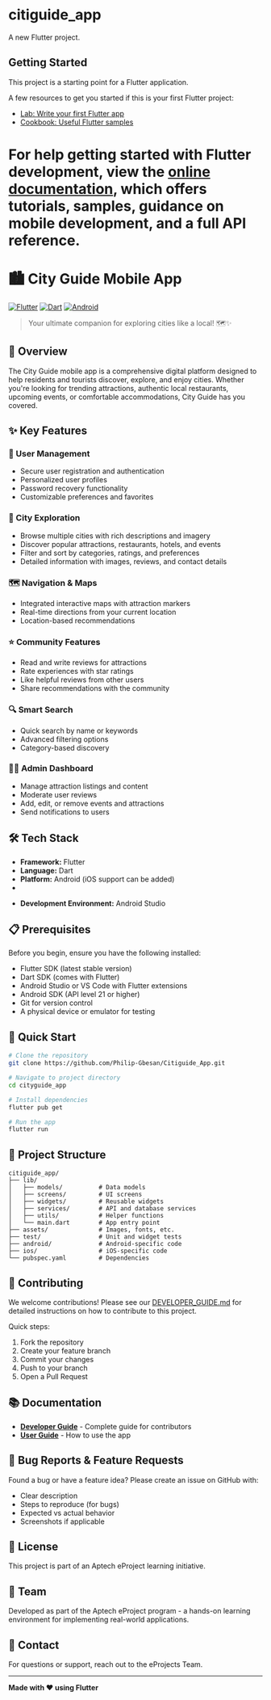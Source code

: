 # citiguide_app

A new Flutter project.

## Getting Started

This project is a starting point for a Flutter application.

A few resources to get you started if this is your first Flutter project:

- [Lab: Write your first Flutter app](https://docs.flutter.dev/get-started/codelab)
- [Cookbook: Useful Flutter samples](https://docs.flutter.dev/cookbook)

For help getting started with Flutter development, view the
[online documentation](https://docs.flutter.dev/), which offers tutorials,
samples, guidance on mobile development, and a full API reference.
=======
# 🏙️ City Guide Mobile App

[![Flutter](https://img.shields.io/badge/Flutter-02569B?style=for-the-badge&logo=flutter&logoColor=white)](https://flutter.dev)
[![Dart](https://img.shields.io/badge/Dart-0175C2?style=for-the-badge&logo=dart&logoColor=white)](https://dart.dev)
[![Android](https://img.shields.io/badge/Android-3DDC84?style=for-the-badge&logo=android&logoColor=white)](https://developer.android.com)

> Your ultimate companion for exploring cities like a local! 🗺️✨

## 📖 Overview

The City Guide mobile app is a comprehensive digital platform designed to help residents and tourists discover, explore, and enjoy cities. Whether you're looking for trending attractions, authentic local restaurants, upcoming events, or comfortable accommodations, City Guide has you covered.

## ✨ Key Features

### 🔐 User Management
- Secure user registration and authentication
- Personalized user profiles
- Password recovery functionality
- Customizable preferences and favorites

### 🌆 City Exploration
- Browse multiple cities with rich descriptions and imagery
- Discover popular attractions, restaurants, hotels, and events
- Filter and sort by categories, ratings, and preferences
- Detailed information with images, reviews, and contact details

### 🗺️ Navigation & Maps
- Integrated interactive maps with attraction markers
- Real-time directions from your current location
- Location-based recommendations

### ⭐ Community Features
- Read and write reviews for attractions
- Rate experiences with star ratings
- Like helpful reviews from other users
- Share recommendations with the community

### 🔍 Smart Search
- Quick search by name or keywords
- Advanced filtering options
- Category-based discovery

### 👨‍💼 Admin Dashboard
- Manage attraction listings and content
- Moderate user reviews
- Add, edit, or remove events and attractions
- Send notifications to users

## 🛠️ Tech Stack

- **Framework:** Flutter
- **Language:** Dart
- **Platform:** Android (iOS support can be added)
- 
[//]: # (- **Database:** SQL)
- **Development Environment:** Android Studio

## 📋 Prerequisites

Before you begin, ensure you have the following installed:

- Flutter SDK (latest stable version)
- Dart SDK (comes with Flutter)
- Android Studio or VS Code with Flutter extensions
- Android SDK (API level 21 or higher)
- Git for version control
- A physical device or emulator for testing

## 🚀 Quick Start

```bash
# Clone the repository
git clone https://github.com/Philip-Gbesan/Citiguide_App.git

# Navigate to project directory
cd cityguide_app

# Install dependencies
flutter pub get

# Run the app
flutter run
```

[//]: # (## 📱 System Requirements)

[//]: # ()
[//]: # (### Minimum Requirements)

[//]: # (- **Processor:** Pentium 166 or better)

[//]: # (- **RAM:** 128 MB or higher)

[//]: # (- **OS:** Windows 2000 Server or later)

[//]: # (- **Storage:** 500 MB free space)

[//]: # ()
[//]: # (### Recommended Requirements)

[//]: # (- **Processor:** Intel Core i3 or better)

[//]: # (- **RAM:** 4 GB or higher)

[//]: # (- **OS:** Windows 10/11, macOS, or Linux)

[//]: # (- **Storage:** 2 GB free space)

## 📂 Project Structure

```
citiguide_app/
├── lib/
│   ├── models/          # Data models
│   ├── screens/         # UI screens
│   ├── widgets/         # Reusable widgets
│   ├── services/        # API and database services
│   ├── utils/           # Helper functions
│   └── main.dart        # App entry point
├── assets/              # Images, fonts, etc.
├── test/                # Unit and widget tests
├── android/             # Android-specific code
├── ios/                 # iOS-specific code
└── pubspec.yaml         # Dependencies
```

## 🤝 Contributing

We welcome contributions! Please see our [DEVELOPER_GUIDE.md](DEVELOPER_GUIDE.md) for detailed instructions on how to contribute to this project.

Quick steps:
1. Fork the repository
2. Create your feature branch
3. Commit your changes
4. Push to your branch
5. Open a Pull Request

## 📚 Documentation

- **[Developer Guide](DEVELOPER_GUIDE.md)** - Complete guide for contributors
- **[User Guide](USER_GUIDE.md)** - How to use the app

[//]: # (- **[API Documentation]&#40;docs/API.md&#41;** - API endpoints and usage)

[//]: # (## 🎯 Non-Functional Requirements)

[//]: # ()
[//]: # (- **Performance:** Response time under 1-2 seconds)

[//]: # (- **UI/UX:** Intuitive, mobile-first design)

[//]: # (- **Accessibility:** Clear fonts and navigation)

[//]: # (- **Security:** Authentication and data protection)

[//]: # (- **Scalability:** Designed for growth)

[//]: # (- **Error Handling:** Graceful error management)

## 🐛 Bug Reports & Feature Requests

Found a bug or have a feature idea? Please create an issue on GitHub with:
- Clear description
- Steps to reproduce (for bugs)
- Expected vs actual behavior
- Screenshots if applicable

## 📄 License

This project is part of an Aptech eProject learning initiative.

## 👥 Team

Developed as part of the Aptech eProject program - a hands-on learning environment for implementing real-world applications.

## 📧 Contact

For questions or support, reach out to the eProjects Team.

---

**Made with ❤️ using Flutter**

